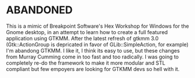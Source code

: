 ABANDONED
=========
This is a mimic of Breakpoint Software's Hex Workshop for Windows for the Gnome desktop, in an attempt to learn how to create a full featured application using GTKMM. After the latest refresh of gtkmm 3.0 (Gtk::ActionGroup is depricated in favor of  GLib::SimpleAction, for example) I'm abandong GTKMM. I like it, I think its easy to use, but these changes from Murray Cumming come in too fast and too radically. I was going to completely re-do the framework to make it more modular and STL compliant but few empoyers are looking for GTKMM devs so hell with it.
